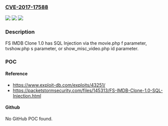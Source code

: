 ### [CVE-2017-17588](https://cve.mitre.org/cgi-bin/cvename.cgi?name=CVE-2017-17588)
![](https://img.shields.io/static/v1?label=Product&message=n%2Fa&color=blue)
![](https://img.shields.io/static/v1?label=Version&message=n%2Fa&color=blue)
![](https://img.shields.io/static/v1?label=Vulnerability&message=n%2Fa&color=brighgreen)

### Description

FS IMDB Clone 1.0 has SQL Injection via the movie.php f parameter, tvshow.php s parameter, or show_misc_video.php id parameter.

### POC

#### Reference
- https://www.exploit-db.com/exploits/43251/
- https://packetstormsecurity.com/files/145313/FS-IMDB-Clone-1.0-SQL-Injection.html

#### Github
No GitHub POC found.

